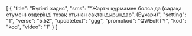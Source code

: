 [
  {
    "title": "Бүгінгі хадис",
    "sms": "“Жарты құрмамен болса да (садақа етумен) өздеріңді тозақ отынан сақтандырыңдар”. (Бұхари)",
    "setting": "1",
    "verse": "5.52",
    "updatetext": "ggg",
    "promokod": "QWEоRTY",
    "kod": "kod",
    "video": "1"
  }
]
